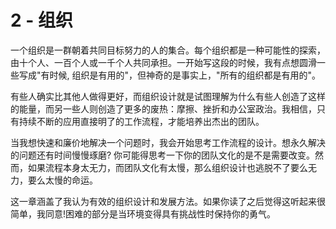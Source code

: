 # 2 - 组织

一个组织是一群朝着共同目标努力的人的集合。每个组织都是一种可能性的探索，由十个人、一百个人或一千个人共同承担。一开始写这段的时候，我有点想圆滑一些写成"有时候, 组织是有用的"，但神奇的是事实上，"所有的组织都是有用的"。

有些人确实比其他人做得更好，而组织设计就是试图理解为什么有些人创造了这样的能量，而另一些人则创造了更多的废热：摩擦、挫折和办公室政治。我相信，只有持续不断的应用直接明了的工作流程，才能培养出杰出的团队。

当我想快速和廉价地解决一个问题时，我会开始思考工作流程的设计。想永久解决的问题还有时间慢慢琢磨? 你可能得思考一下你的团队文化的是不是需要改变。然而，如果流程本身太无力，而团队文化有太慢，那么组织设计也逃脱不了要么无力，要么太慢的命运。

这一章涵盖了我认为有效的组织设计和发展方法。如果你读了之后觉得这听起来很简单，我同意!困难的部分是当环境变得具有挑战性时保持你的勇气。

